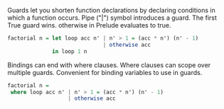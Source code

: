 Guards let you shorten function declarations by declaring conditions in which a function occurs.
  Pipe ("|") symbol introduces a guard.
  The first True guard wins. otherwise in Prelude evaluates to true.
```haskell
factorial n = let loop acc n' | n' > 1 = (acc * n') (n' - 1)
                              | otherwise acc
              in loop 1 n
```

Bindings can end with where clauses.
  Where clauses can scope over multiple guards.
  Convenient for binding variables to use in guards.
```haskell
factorial n =
 where loop acc n' | n' > 1 = (acc * n') (n' - 1)
                   | otherwise acc
```
